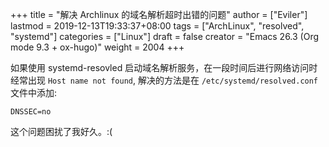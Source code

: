 +++
title = "解决 Archlinux 的域名解析超时出错的问题"
author = ["Eviler"]
lastmod = 2019-12-13T19:33:37+08:00
tags = ["ArchLinux", "resolved", "systemd"]
categories = ["Linux"]
draft = false
creator = "Emacs 26.3 (Org mode 9.3 + ox-hugo)"
weight = 2004
+++

如果使用 systemd-resovled 启动域名解析服务，在一段时间后进行网络访问时经常出现
`Host name not found`, 解决的方法是在 `/etc/systemd/resolved.conf` 文件中添加:

```text
DNSSEC=no
```

这个问题困扰了我好久。:(
